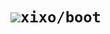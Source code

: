 <h1>
  <a href="https://github.com/xixo"><img src="https://avatars2.githubusercontent.com/u/46540843?s=40" /></a><code>xixo/boot</code>
</h1>
